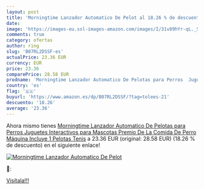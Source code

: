 ```yaml
---
layout: post
title: 'Morningtime Lanzador Automatico De Pelot al 18.26 % de descuento'
date: 
image: 'https://images-eu.ssl-images-amazon.com/images/I/31v89hYr-qL._SL200_.jpg'
comments: true
category: ofertas
author: ring
slug: 'B07RL2DSSF-es'
actualPrice: 23.36 EUR
currency: EUR
price: 23.36
comparePrice: 28.58 EUR
prodname: 'Morningtime Lanzador Automatico De Pelotas para Perros  Juguetes Interactivos para Mascotas Premio De La Comida De Perro Máquina  Incluye 1 Pelotas Tenis'
country: 'es'
flag: '🇪🇸'
buyurl: 'https://www.amazon.es/dp/B07RL2DSSF/?tag=tolees-21'
descuento: '18.26'
average: '23.36'
---
```


Ahora mismo tienes [Morningtime Lanzador Automatico De Pelotas para Perros  Juguetes Interactivos para Mascotas Premio De La Comida De Perro Máquina  Incluye 1 Pelotas Tenis](https://www.amazon.es/dp/B07RL2DSSF/?tag=tolees-21) a 23.36 EUR (original: 28.58 EUR) (18.26 %  de descuento) en el siguiente enlace!

[![Morningtime Lanzador Automatico De Pelot](https://images-eu.ssl-images-amazon.com/images/I/31v89hYr-qL._SL200_.jpg)](https://www.amazon.es/dp/B07RL2DSSF/?tag=tolees-21)

🔎:


[Visítala!!!](https://www.amazon.es/dp/B07RL2DSSF/?tag=tolees-21)
